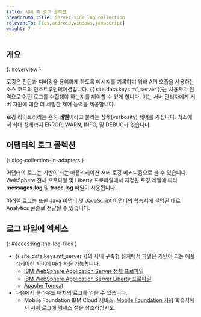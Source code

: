 ```yaml
---
title: 서버 측 로그 콜렉션
breadcrumb_title: Server-side log collection
relevantTo: [ios,android,windows,javascript]
weight: 7
---
```

<!-- NLS_CHARSET=UTF-8 -->
## 개요
{: #overview }

로깅은 진단과 디버깅을 용이하게 하도록 메시지를 기록하기 위해 API 호출을 사용하는 소스 코드의 인스트루먼테이션입니다. {{ site.data.keys.mf_server }}는 사용자가 원격으로 어떤 로그를 수집해야 하는지를 제어할 수 있게 합니다. 이는 서버 관리자에게 서버 자원에 대한 더 세밀한 제어 능력을 제공합니다.

로깅 라이브러리는 흔히 **레벨**이라고 불리는 상세(verbosity) 제어를 가집니다. 최소에서 최대 상세까지 ERROR, WARN, INFO, 및 DEBUG가 있습니다.

## 어댑터의 로그 콜렉션
{: #log-collection-in-adapters }

어댑터의 로그는 기반이 되는 애플리케이션 서버 로깅 메커니즘으로 볼 수 있습니다.  
WebSphere 전체 프로파일 및 Liberty 프로파일에서 지정된 로깅 레벨에 따라 **messages.log** 및 **trace.log** 파일이 사용됩니다.

이러한 로그는 또한 [Java 어댑터](java-adapter) 및 [JavaScript 어댑터](javascript-adapter)의 학습서에 설명된 대로 Analytics 콘솔로 전달될 수 있습니다.

## 로그 파일에 액세스
{: #accessing-the-log-files }

* {{ site.data.keys.mf_server }}의 사내 구축형 설치에서 파일은 기반이 되는 애플리케이션 서버에 따라 사용 가능합니다.
    * [IBM WebSphere Application Server 전체 프로파일](http://ibm.biz/knowctr#SSEQTP_8.5.5/com.ibm.websphere.base.doc/ae/ttrb_trcover.html)
    * [IBM WebSphere Application Server Liberty 프로파일](http://ibm.biz/knowctr#SSEQTP_8.5.5/com.ibm.websphere.wlp.doc/ae/rwlp_logging.html?cp=SSEQTP_8.5.5%2F1-16-0-0)
    * [Apache Tomcat](http://tomcat.apache.org/tomcat-7.0-doc/logging.html)
* 다음에서 클라우드 배치의 로그를 얻을 수 있습니다.
    * Mobile Foundation IBM Cloud 서비스, [Mobile Foundation 사용](../../bluemix/using-mobile-foundation) 학습서에서 [서버 로그에 액세스](../../bluemix/using-mobile-foundation/#accessing-server-logs) 절을 참조하십시오.
